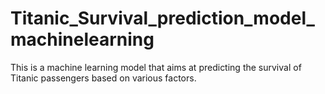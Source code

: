 # Titanic_Survival_prediction_model_machinelearning
This is a machine learning model that aims at predicting the survival of Titanic passengers based on various factors.
